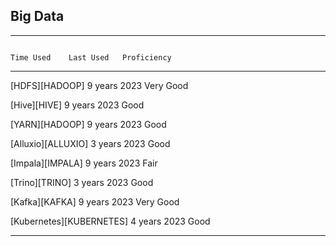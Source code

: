 ## Big Data
----------------------------------------------------------------------------- ------------ ------------ --------------------
                                                                               Time Used    Last Used   Proficiency 
----------------------------------------------------------------------------- ------------ ------------ --------------------
[HDFS][HADOOP]                                                                  9 years      2023        Very Good

[Hive][HIVE]                                                                    9 years      2023        Good

[YARN][HADOOP]                                                                  9 years      2023        Good

[Alluxio][ALLUXIO]                                                              3 years      2023        Good

[Impala][IMPALA]                                                                9 years      2023        Fair

[Trino][TRINO]                                                                  3 years      2023        Good

[Kafka][KAFKA]                                                                  9 years      2023        Very Good

[Kubernetes][KUBERNETES]                                                        4 years      2023        Good
----------------------------------------------------------------------------- ------------ ------------ --------------------
